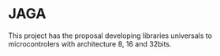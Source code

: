 #   JAGA
This project has the proposal developing libraries universals to  microcontrolers with architecture 8, 16 and 32bits.
